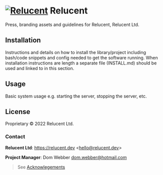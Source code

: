 # [![Relucent](./assets/relucent-grainy-gradient-logo.png)](https://relucent.dev) Relucent

Press, branding assets and guidelines for Relucent, Relucent Ltd.

## Installation

Instructions and details on how to install the library/project including
bash/code snippets and config needed to get the software running. When
installation instructions are length a separate file (INSTALL.md) should be
used and linked to in this section.

## Usage

Basic system usage e.g. starting the server, stopping the server, etc.

## License

Proprietary &copy; 2022 Relucent Ltd.

### Contact

**Relucent Ltd**: <https://relucent.dev> <<hello@relucent.dev>>

**Project Manager**: Dom Webber <dom.webber@hotmail.com>

> See [Acknowlegements](ACKNOWLEDGEMENTS.md)

